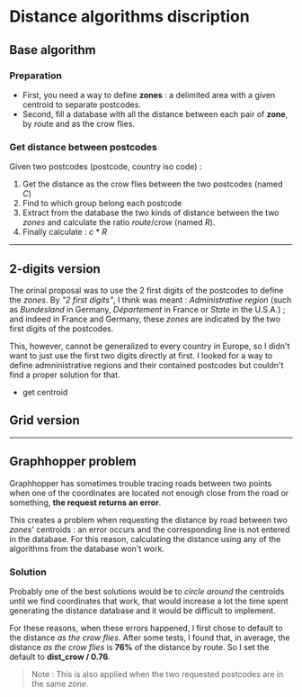 # Distance algorithms discription

## Base algorithm

### Preparation

- First, you need a way to define **zones** : a delimited area with a given centroid to separate postcodes.
- Second, fill a database with all the distance between each pair of **zone**, by route and as the crow flies.

### Get distance between postcodes

Given two postcodes (postcode, country iso code) :
1. Get the distance as the crow flies between the two postcodes (named *C*)
2. Find to which group belong each postcode
3. Extract from the database the two kinds of distance between the two *zones* and calculate the ratio *route*/*crow* (named *R*).
4. Finally calculate : *c* * *R*

---

## 2-digits version

The orinal proposal was to use the 2 first digits of the postcodes to define the *zones*. By *"2 first digits"*, I think was meant : *Administrative region* (such as *Bundesland* in Germany, *Département* in France or *State* in the U.S.A.) ; and indeed in France and Germany, these *zones* are indicated by the two first digits of the postcodes.

This, however, cannot be generalized to every country in Europe, so I didn't want to just use the first two digits directly at first. I looked for a way to define admninistrative regions and their contained postcodes but couldn't find a proper solution for that.



- get centroid

## Grid version

---

## Graphhopper problem

Graphhopper has sometimes trouble tracing roads between two points when one of the coordinates are located not enough close from the road or something, **the request returns an error**.

This creates a problem when requesting the distance by road between two *zones*' centroids : an error occurs and the corresponding line is not entered in the database. For this reason, calculating the distance using any of the algorithms from the database won't work.

### Solution

Probably one of the best solutions would be to *circle around* the centroids until we find coordinates that work, that would increase a lot the time spent generating the distance database and it would be difficult to implement.

For these reasons, when these errors happened, I first chose to default to the distance *as the crow flies*. After some tests, I found that, in average, the distance *as the crow flies* is **76%** of the distance by route. So I set the default to **dist_crow / 0.76**.

> Note : This is also applied when the two requested postcodes are in the same *zone*.
